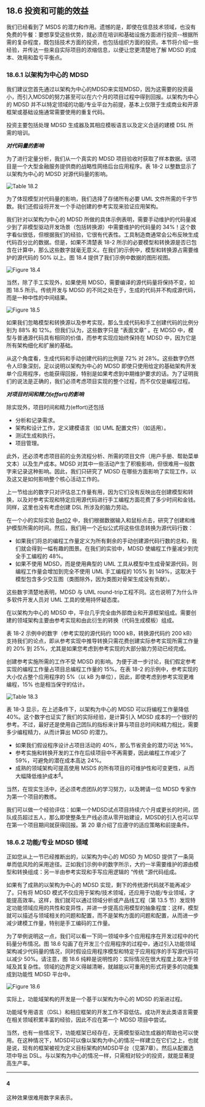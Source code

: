 ## 18.6 投资和可能的效益
我们已经看到了 MSDS 的潜力和作用。遗憾的是，即使在信息技术领域，也没有免费的午餐：要想享受这些优势，就必须在培训和基础设施方面进行投资--根据所需的复杂程度，既包括技术方面的投资，也包括组织方面的投资。本节将介绍一些经验，并传达一些来自实际项目的浓缩信息，以便让您更清楚地了解 MDSD 的成本、效用和盈亏平衡点。

### 18.6.1 以架构为中心的 MDSD
我们建议您首先通过以架构为中心的MDSD来实现MDSD，因为这需要的投资最小，而引入MDSD的努力甚至可以在六个月的项目过程中得到回报。以架构为中心的 MDSD 并不以特定领域的功能/专业平台为前提，基本上仅限于生成商业和开源框架或基础设施通常需要使用的重复代码。

投资主要包括处理 MDSD 生成器及其相应模板语言以及定义合适的建模 DSL 所需的培训。


***对代码量的影响***

为了进行定量分析，我们从一个真实的 MDSD 项目验收时获取了样本数据。该项目是一个大型金融服务提供商的战略性网络后台应用程序。表 18-2 以整数显示了以架构为中心的 MDSD 对源代码量的影响。

![Table 18.2](../img/t18.2.png)

为了体现模型对代码量的影响，我们选择了存储所有必要 UML 文件所需的千字节数。我们还假设将开发一个手动创建的参考实现来验证应用架构。

我们针对以架构为中心的 MDSD 所做的具体示例表明，需要手动维护的代码量减少到了非模型驱动开发场景（包括转换源）中需要维护的代码量的 34%！这个数字看似很低，但根据我们的经验，它很有代表性。工具制造商通常会公布反映生成代码百分比的数据。但是，如果不清楚表 18-2 所示的必要模型和转换源是否已包含在计算中，那么这些数字就毫无意义。在我们的示例中，模型和转换源占需要维护的源代码的 50% 以上。图 18.4 提供了我们示例中数据的图形视图。

![Figure 18.4](../img/f18.4.png)

当然，除了手工实现外，如果使用 MDSD，需要编译的源代码量将保持不变，如图 18.5 所示。传统开发与 MDSD 的不同之处在于，生成的代码并不构成源代码，而是一种中性的中间结果。

![Figure 18.5](../img/f18.5.png)

如果我们忽略模型和转换源以及参考实现，那么生成代码和手工创建代码的比例分别为 88% 和 12%。但我们认为，这些数字只是 “表面文章” 。在 MDSD 中，模型与普通源代码具有相同的价值，而参考实现应始终保持在 MDSD 中，因为它是所有架构细化和扩展的基础。

从这个角度看，生成代码和手动创建代码的比例是 72% 对 28%。这些数字仍然令人印象深刻，足以说明以架构为中心的 MDSD 即使只使用给定的基础架构开发单个应用程序，也能获得回报，特别是如果考虑到中期维护要求的话。为了证明我们的说法是正确的，我们必须考虑项目实现的整个过程，而不仅仅是编程过程。

***对项目时间和精力(effort)的影响***

除实现外，项目时间和精力(effort)还包括

- 分析和记录需求。
- 架构和设计工作，定义建模语言（如 UML 配置文件）（如适用）。
- 测试生成和执行。
- 项目管理。

此外，还必须考虑项目前的业务流程分析、所需的项目文件（用户手册、帮助菜单文本）以及生产成本。MDSD 对其中一些活动产生了积极影响，但很难用一般数字来记录这种影响。因此，我们只研究了 MDSD 在哪些方面影响了实现工作，以及这又是如何影响整个核心活动工作的。

上一节给出的数字只对评估总工作量有用，因为它们没有反映出在创建模型和转换，以及对参考实现和特定应用源代码进行手工编程方面花费了多少时间和金钱。同样，这里也没有考虑创建 DSL 所涉及的脑力劳动。

在一个小的实际实验 [Bet02](../ref.md#bet02) 中，我们根据数据输入和鼠标点击，研究了创建和维护模型所需的时间。然后，我们用一个近似公式将这些信息转换为源代码行数：

- 如果我们将总的编程工作量定义为所有剩余的手动创建源代码行数的总和，我们就会得到一幅有趣的图景。在我们的实验中，MDSD 使编程工作量减少到完全手工编程的 48%。
- 如果不使用 MDSD，而是使用典型的 UML 工具从模型中生成骨架源代码，则编程工作量会增加到完全不使用 UML 手工编程的 105% 到 149%，这取决于模型包含多少交互图（类图除外，因为类图对骨架生成没有贡献）。

这些数字清楚地表明，MDSD 与 UML round-trip工程不同。这也说明了为什么许多软件开发人员对 UML 工具的使用持怀疑态度。

在以架构为中心的 MDSD 中，平台几乎完全由外部商业和开源框架组成。需要创建的领域架构主要由参考实现和由此衍生的转换（代码生成模板）组成。

表 18-2 示例中的数字（参考实现的源代码约 1000 kB，转换源代码约 200 kB）支持我们的论点，即从参考实现中推导转换只需花费创建实际参考实现所需工作量的 20% 到 25%，尤其是如果您考虑到参考实现的大部分脑力劳动已经完成。

创建参考实施所需的工作不受 MDSD 的影响。为便于进一步讨论，我们假定参考实现的编程工作量占项目总编程工作量的 15%。在表 18-2 的示例中，参考实现的大小仅占整个应用程序的 5%（以 kB 为单位），因此，即使考虑到参考实现更难编程，15% 也是相当保守的估计。

![Table 18.3](../img/t18.3.png)

表 18-3 显示，在上述条件下，以架构为中心的 MDSD 可以将编程工作量降低 40%。这个数字也证实了我们的实际经验，是计算引入 MDSD 成本的一个很好的参考。不过，最好还是使用自己团队的指标来计算与项目总时间和精力相比，需要多少编程精力，从而计算出 MDSD 的潜力。

- 如果我们假设程序设计占项目活动的 40%，那么节省资金的潜力可达 16%。
- 参考实施和转换开发的工作在后续项目中不再需要，因此编程工作减少了 59%，可避免的潜在成本高达 24%。
- 成熟的领域架构可提高使用 MSDS 的所有项目的可维护性和可变更性，从而大幅降低维护成本<sup>[4](#4)</sup>。

当然，在现实生活中，还必须考虑团队的学习努力，以及聘请一位 MDSD 专家作为第一个项目的教练。

我们可以做一个经验评估：如果一个MDSD试点项目持续六个月或更长的时间，团队成员超过五人，那么即使整条生产线必须从零开始建设，MDSD的引入也可以早在第一个项目期间就获得回报。第 20 章介绍了应遵守的适应策略和前提条件。

### 18.6.2 功能/专业 MDSD 领域
正如您从上一节已经推断出的，以架构为中心的 MDSD 为 MDSD 提供了一条简单而低风险的采用途径。正如我们示例中的数字所示，大约一半需要维护的源由模型和转换组成：另一半由参考实现和手写应用逻辑的 “传统 ”源代码组成。

如果有了成熟的以架构为中心的 MDSD 实现，剩下的传统源代码就不能再减少了。只有将 MDSD 模式不仅应用于架构/技术领域，还应用于功能/专业领域，才能提高效率。这样，我们就可以通过领域分析或产品线工程（第 13.5 节）发现特定功能领域应用的共性和变异性，并进一步提高应用模型的抽象程度：这样，模型就可以描述与领域相关的问题和配置，而不是架构方面的问题和配置，从而进一步减少建模工作量，特别是手工编码的工作量。

为了举例说明这一点，我们可以看一下同一领域中多个应用程序在开发过程中的代码量分布情况。图 18.6 勾画了在开发三个应用程序的过程中，通过引入功能领域架构减少代码量的情况，同时假设应用程序模型和特定于应用程序的手写源代码可以减少 50%。请注意，图 18.6 纯粹是说明性的：实际情况在很大程度上取决于领域及其复杂性。领域的边界定义得越清晰，就越能以可重用的形式将更多的功能集成到功能性 MDSD 平台中。

![Figure 18.6](../img/f18.6.png)

实际上，功能域架构的开发是一个基于以架构为中心的 MDSD 的渐进过程。

功能域专用语言（DSL）和相应框架的开发工作不容低估。成功开发此类语言需要在相关领域积累丰富的经验，因此不应在第一个 MDSD 项目中尝试。

当然，也有一些情况下，功能框架已经存在，无需模型驱动生成器的帮助也可以使用。在这种情况下，MDSD可以像以架构为中心的情况一样建立在它们之上，也就是说，现有的框架被视为定义目标架构的MDSD平台（见第7章）。然后从配置选项中导出 DSL。与以架构为中心的情况一样，只需相对较少的投资，就能显著提高生产率。

----
#### 4
这种效果很难用数字来表示。
